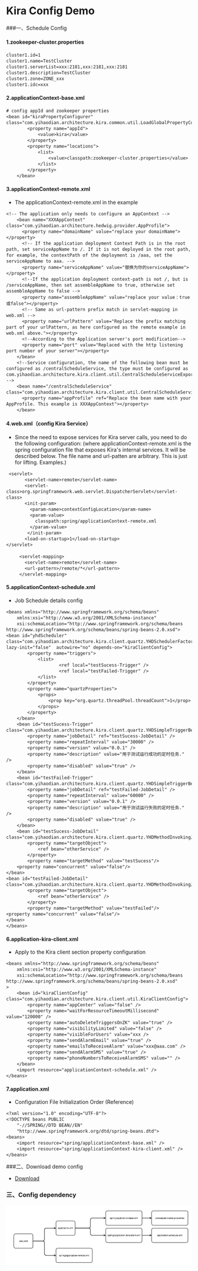 # Kira Config Demo

###一、Schedule Config
#### 1.zookeeper-cluster.properties 

```
cluster1.id=1
cluster1.name=TestCluster
cluster1.serverList=xxx:2181,xxx:2181,xxx:2181
cluster1.description=TestCluster
cluster1.zone=ZONE_xxx
cluster1.idc=xxx
```
#### 2.applicationContext-base.xml 

```
# config appId and zookeeper properties
<bean id="kiraPropertyConfigurer"  class="com.yihaodian.architecture.kira.common.util.LoadGlobalPropertyConfigurer">
		<property name="appId">
			<value>kira</value>
		</property>
		<property name="locations">
			<list>
				<value>classpath:zookeeper-cluster.properties</value>
			</list>
		</property>
	</bean>
```

#### 3.applicationContext-remote.xml 

* The applicationContext-remote.xml in the example
 
 ```
<!-- The application only needs to configure an AppContext -->
     <bean name="XXXAppContext" class="com.yihaodian.architecture.hedwig.provider.AppProfile">
       <property name="domainName" value="replace your domainName"></property>
       <!-- If the application deployment Context Path is in the root path, set serviceAppName to /. If it is not deployed in the root path, for example, the contextPath of the deployment is /aaa, set the serviceAppName to aaa. -->
       <property name="serviceAppName" value="替换为你的serviceAppName"></property>
       <!--If the application deployment context-path is not /, but is /serviceAppName, then set assembleAppName to true, otherwise set assembleAppName to false -->
       <property name="assembleAppName" value="replace your value：true或false"></property>
       <!-- Same as url-pattern prefix match in servlet-mapping in web.xml -->
       <property name="urlPattern" value="Replace the prefix matching part of your urlPattern, as here configured as the remote example in web.xml above."></property>
       <!--According to the Application server's port modification-->
       <property name="port" value="Replaced with the http listening port number of your server"></property>
     </bean>
     <!--Service configuration, the name of the following bean must be configured as /centralScheduleService, the type must be configured as com.yihaodian.architecture.kira.client.util.CentralScheduleServiceExporter -->
     <bean name="/centralScheduleService" class="com.yihaodian.architecture.kira.client.util.CentralScheduleServiceExporter">
       <property name="appProfile" ref="Replace the bean name with your AppProfile. This example is XXXAppContext"></property>
     </bean>
```

####  4.web.xml（config Kira Service）

* Since the need to expose services for Kira server calls, you need to do the following configuration: (where applicationContext-remote.xml is the spring configuration file that exposes Kira's internal services. It will be described below. The file name and url-patten are arbitrary. This is just for lifting. Examples.)
 
 ```
  <servlet>
        <servlet-name>remote</servlet-name>
        <servlet-class>org.springframework.web.servlet.DispatcherServlet</servlet-class>
        <init-param>
          <param-name>contextConfigLocation</param-name>
          <param-value>
            classpath:spring/applicationContext-remote.xml
          </param-value>
         </init-param>
        <load-on-startup>1</load-on-startup>
 </servlet>
 
      <servlet-mapping>
        <servlet-name>remote</servlet-name>
        <url-pattern>/remote/*</url-pattern>
      </servlet-mapping>
```

  
####  5.applicationContext-schedule.xml 

* Job Schedule details config

```
<beans xmlns="http://www.springframework.org/schema/beans"
	xmlns:xsi="http://www.w3.org/2001/XMLSchema-instance"
	xsi:schemaLocation="http://www.springframework.org/schema/beans http://www.springframework.org/schema/beans/spring-beans-2.0.xsd">
<bean id="yhdScheduler"	class="com.yihaodian.architecture.kira.client.quartz.YHDSchedulerFactoryBean" lazy-init="false"  autowire="no" depends-on="kiraClientConfig">
		<property name="triggers">
			<list>
					<ref local="testSucess-Trigger" />
					<ref local="testFailed-Trigger" />
			</list>
		</property>
		<property name="quartzProperties">
			<props>
				<prop key="org.quartz.threadPool.threadCount">1</prop>
			</props>
		</property>
	</bean>
	<bean id="testSucess-Trigger" class="com.yihaodian.architecture.kira.client.quartz.YHDSimpleTriggerBean">
		<property name="jobDetail" ref="testSucess-JobDetail" />
		<property name="repeatInterval" value="30000" />
		<property name="version" value="0.0.1" />
		<property name="description" value="用于测试运行成功的定时任务." />
		<property name="disabled" value="true" />
	</bean>		
	<bean id="testFailed-Trigger" class="com.yihaodian.architecture.kira.client.quartz.YHDSimpleTriggerBean">
		<property name="jobDetail" ref="testFailed-JobDetail" />
		<property name="repeatInterval" value="60000" />
		<property name="version" value="0.0.1" />
		<property name="description" value="用于测试运行失败的定时任务." />
		<property name="disabled" value="true" />
	</bean>
	<bean id="testSucess-JobDetail"
class="com.yihaodian.architecture.kira.client.quartz.YHDMethodInvokingJobDetailFactoryBean">
		<property name="targetObject">
			<ref bean="otherService" />
		</property>
		<property name="targetMethod" value="testSucess"/>
	<property name="concurrent" value="false"/>
</bean>		
<bean id="testFailed-JobDetail" class="com.yihaodian.architecture.kira.client.quartz.YHDMethodInvokingJobDetailFactoryBean">
		<property name="targetObject">
			<ref bean="otherService" />
		</property>
		<property name="targetMethod" value="testFailed"/>
<property name="concurrent" value="false"/>
</bean>	
</beans>
```

#### 6.application-kira-client.xml 

* Apply to the Kira client section property configuration


```
<beans xmlns="http://www.springframework.org/schema/beans"
	xmlns:xsi="http://www.w3.org/2001/XMLSchema-instance"
	xsi:schemaLocation="http://www.springframework.org/schema/beans http://www.springframework.org/schema/beans/spring-beans-2.0.xsd"
>
	<bean id="kiraClientConfig" class="com.yihaodian.architecture.kira.client.util.KiraClientConfig">
		<property name="appCenter" value="false" />
		<property name="waitForResourceTimeoutMillisecond" value="120000" />
		<property name="autoDeleteTriggersOnZK" value="true" />		
		<property name="visibilityLimited" value="false" />
		<property name="visibleForUsers" value="xxx />
		<property name="sendAlarmEmail" value="true" />
		<property name="emailsToReceiveAlarm" value="xxx@aaa.com" />
		<property name="sendAlarmSMS" value="true" />
		<property name="phoneNumbersToReceiveAlarmSMS" value="" />
	</bean>
	<import resource="applicationContext-schedule.xml" />
</beans>
```

#### 7.application.xml 

* Configuration File Initialization Order (Reference)

```
<?xml version="1.0" encoding="UTF-8"?>
<!DOCTYPE beans PUBLIC 
	"-//SPRING//DTD BEAN//EN" 
	"http://www.springframework.org/dtd/spring-beans.dtd">
<beans>
	<import resource="spring/applicationContext-base.xml" />
	<import resource="spring/applicationContext-kira-client.xml" />
</beans>
```

###二、Download demo config 
* [Download](kira-manager/src/main/resources/files/kira_config_demo.zip)

### 三、Config dependency 
![Kira_config_graph](kira-manager/src/main/resources/files/Kira_config_graph.jpg)



